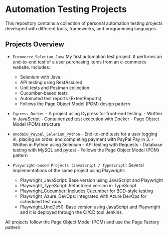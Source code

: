 # Automation Testing Projects
This repository contains a collection of personal automation testing projects developed with different tools, frameworks, and programming languages.

## Projects Overview

- `Ecommerce_Selenium_Java`
  My first automation test project. It performs an end-to-end test of a user purchasing items from an e-commerce website.
  Includes:

    - Selenium with Java
    - API testing using RestAssured
    - Unit tests and Postman collection
    - Cucumber-based tests
    - Automated test reports (ExtentReports)
    - Follows the Page Object Model (POM) design pattern

- `Cypress_Docker`
      - A project using Cypress for front-end testing.
      - Written in JavaScript
      - Containerized test execution with Docker
      - Page Object Model (POM) structure

- `Unode50_Paypal_Selenium_Python`
      - End-to-end tests for a user logging in, placing an order, and completing payment with PayPal Pay in 3.
      - Written in Python using Selenium
      - API testing with Requests
      - Database testing with MySQL and pytest
      - Follows the Page Object Model (POM) pattern

- `Playwright-based Projects (JavaScript / TypeScript)`
Several implementations of the same project using Playwright:
    - Playwright_JavaScript: Base version using JavaScript and Playwright
    - Playwright_TypeScript: Refactored version in TypeScript
    - Playwright_Cucumber: Includes Cucumber for BDD-style testing
    - Playwright_Azure_DevOps: Integrated with Azure DevOps for scheduled test runs.
    - Playwright_UnoDe50: Base version using JavaScript and Playwright and it is deployed through the CI/CD tool Jenkins.
      
All projects follow the Page Object Model (POM) and use the Page Factory pattern

